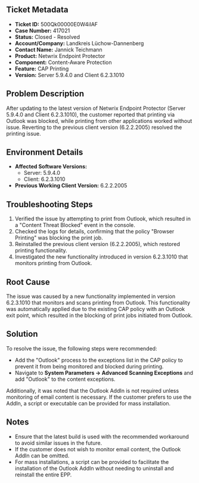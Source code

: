 ## Ticket Metadata
- **Ticket ID:** 500Qk00000E0W4iIAF
- **Case Number:** 417021
- **Status:** Closed - Resolved
- **Account/Company:** Landkreis Lüchow-Dannenberg
- **Contact Name:** Jannick Teichmann
- **Product:** Netwrix Endpoint Protector
- **Component:** Content-Aware Protection
- **Feature:** CAP Printing
- **Version:** Server 5.9.4.0 and Client 6.2.3.1010

## Problem Description
After updating to the latest version of Netwrix Endpoint Protector (Server 5.9.4.0 and Client 6.2.3.1010), the customer reported that printing via Outlook was blocked, while printing from other applications worked without issue. Reverting to the previous client version (6.2.2.2005) resolved the printing issue.

## Environment Details
- **Affected Software Versions:** 
  - Server: 5.9.4.0
  - Client: 6.2.3.1010
- **Previous Working Client Version:** 6.2.2.2005

## Troubleshooting Steps
1. Verified the issue by attempting to print from Outlook, which resulted in a "Content Threat Blocked" event in the console.
2. Checked the logs for details, confirming that the policy "Browser Printing" was blocking the print job.
3. Reinstalled the previous client version (6.2.2.2005), which restored printing functionality.
4. Investigated the new functionality introduced in version 6.2.3.1010 that monitors printing from Outlook.

## Root Cause
The issue was caused by a new functionality implemented in version 6.2.3.1010 that monitors and scans printing from Outlook. This functionality was automatically applied due to the existing CAP policy with an Outlook exit point, which resulted in the blocking of print jobs initiated from Outlook.

## Solution
To resolve the issue, the following steps were recommended:
- Add the "Outlook" process to the exceptions list in the CAP policy to prevent it from being monitored and blocked during printing.
- Navigate to **System Parameters -> Advanced Scanning Exceptions** and add "Outlook" to the content exceptions.

Additionally, it was noted that the Outlook AddIn is not required unless monitoring of email content is necessary. If the customer prefers to use the AddIn, a script or executable can be provided for mass installation.

## Notes
- Ensure that the latest build is used with the recommended workaround to avoid similar issues in the future.
- If the customer does not wish to monitor email content, the Outlook AddIn can be omitted.
- For mass installations, a script can be provided to facilitate the installation of the Outlook AddIn without needing to uninstall and reinstall the entire EPP.